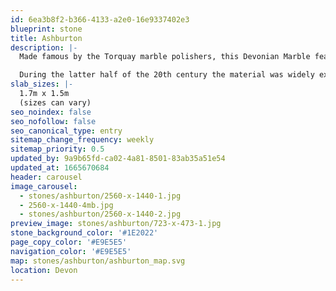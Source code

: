 ```yaml
---
id: 6ea3b8f2-b366-4133-a2e0-16e9337402e3
blueprint: stone
title: Ashburton
description: |-
  Made famous by the Torquay marble polishers, this Devonian Marble features in many of the county’s local churches and grand houses. Used for both cladding and flooring, this marble can be found in the bathrooms of the London Hilton and the foyer of the Post Office Tower.

  During the latter half of the 20th century the material was widely exported to South Africa, Hong Kong and the United States where, most notably, it was used in the President Roosevelt Memorial in Washington DC. This beautiful stone comprises of a dark grey background with swirls of coral fossil and white or pink calcite veins.
slab_sizes: |-
  1.7m x 1.5m
  (sizes can vary)
seo_noindex: false
seo_nofollow: false
seo_canonical_type: entry
sitemap_change_frequency: weekly
sitemap_priority: 0.5
updated_by: 9a9b65fd-ca02-4a81-8501-83ab35a51e54
updated_at: 1665670684
header: carousel
image_carousel:
  - stones/ashburton/2560-x-1440-1.jpg
  - 2560-x-1440-4mb.jpg
  - stones/ashburton/2560-x-1440-2.jpg
preview_image: stones/ashburton/723-x-473-1.jpg
stone_background_color: '#1E2022'
page_copy_color: '#E9E5E5'
navigation_color: '#E9E5E5'
map: stones/ashburton/ashburton_map.svg
location: Devon
---
```

